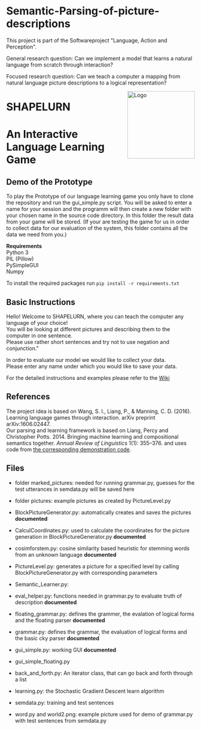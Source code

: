 # Semantic-Parsing-of-picture-descriptions
This project is part of the Softwareproject "Language, Action and Perception".

General research question:  Can we implement a model that learns a natural language from scratch through interaction?

Focused research question:  Can we teach a computer a mapping from natural language picture descriptions to a logical representation?

<div style="float:right;"><img src="https://user-images.githubusercontent.com/36165516/107762120-cf5e8980-6d2c-11eb-97d8-30ea3c3ea5a5.jpg" alt="Logo" height="180" align="right"></img></div>

# SHAPELURN
# An Interactive Language Learning Game

## Demo of the Prototype

To play the Prototype of our language learning game you only have to clone the repository and run the gui_simple.py script. 
You will be asked to enter a name for your session and the programm will then create a new folder with your chosen name in the source code directory. 
In this folder the result data from your game  will be stored. (If your are testing the game for us in order to collect data for our evaluation of the system, this folder contains all the data we need from you.)

**Requirements**<br>
Python 3 <br>
PIL (Pillow) <br>
PySimpleGUI <br>
Numpy <br>

To install the required packages run 
```pip install -r requirements.txt```

## Basic Instructions 

Hello! Welcome to SHAPELURN, where you can teach the computer any language of your choice!<br>
You will be looking at different pictures and describing them to the computer in one sentence. <br>
Please use rather short sentences and try not to use negation and conjunction."

In order to evaluate our model we would like to collect your data.<br>
Please enter any name under which you would like to save your data.

For the detailed instructions and examples please refer to the [Wiki](https://github.com/itsLuisa/Semantic-Parsing-of-picture-descriptions/wiki)

## References

The project idea is based on Wang, S. I., Liang, P., & Manning, C. D. (2016). Learning language games through interaction. arXiv preprint arXiv:1606.02447. <br>
Our parsing and learning framework is based on Liang, Percy and Christopher Potts. 2014. Bringing machine learning and compositional semantics together. *Annual Review of Linguistics* 1(1): 355–376. and uses code from [the corresponding demonstration code](https://github.com/cgpotts/annualreview-complearning).

## Files 
* folder marked_pictures: needed for running grammar.py, guesses for the test utterances in semdata.py will be saved here
* folder pictures: example pictures as created by PictureLevel.py

* BlockPictureGenerator.py: automatically creates and saves the pictures **documented**
* CalculCoordinates.py: used to calculate the coordinates for the picture generation in BlockPictureGenerator.py **documented**
* cosimforstem.py: cosine similarity based heuristic for stemming words from an unknown language **documented**
* PictureLevel.py: generates a picture for a specified level by calling BlockPictureGenerator.py with corresponding parameters 
* Semantic_Learner.py:  
* eval_helper.py: functions needed in grammar.py to evaluate truth of description **documented**
* floating_grammar.py: defines the grammer, the evalation of logical forms and the floating parser **documented**
* grammar.py: defines the grammar, the evaluation of logical forms and the basic cky parser **documented**
* gui_simple.py: working GUI **documented**
* gui_simple_floating.py
* back_and_forth.py: An iterator class, that can go back and forth through a list
* learning.py: the Stochastic Gradient Descent learn algorithm 
* semdata.py: training and test sentences 
* word.py and world2.png: example picture used for demo of grammar.py with test sentences from semdata.py
